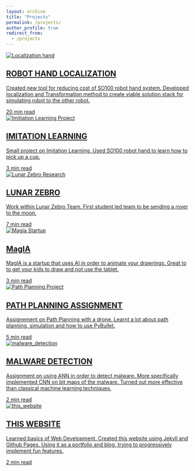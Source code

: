 ```yaml
---
layout: archive
title: "Projects"
permalink: /projects/
author_profile: true
redirect_from:
  - /projects
---
```


<div class="project-banner">
  <a href="/projects/localization_hand" class="project-link">
    <img src="/images/projects_posts/camera.png" alt="Localization hand" class="project-image">
    <div class="project-text">
      <h2>ROBOT HAND LOCALIZATION</h2>
      <p class="project-desc">
        Created new tool for reducing cost of SO100 robot hand system. Developed localization and Transformation method to create viable solution stack for simulating robot to the other robot.
      </p>
      <span class="reading-time">20 min read</span>
    </div>
  </a>
</div>


<div class="project-banner">
  <a href="/projects/Imitation_learning" class="project-link">
    <img src="/images/projects_posts/imitation.png" alt="Imitiation Learning Project" class="project-image">
    <div class="project-text">
      <h2>IMITATION LEARNING</h2>
      <p class="project-desc">
        Small project on Imitation Learning. Used SO100 robot hand to learn how to pick up a cup.
      </p>
      <span class="reading-time">3 min read</span>
    </div>
  </a>
</div>



<div class="project-banner">
  <a href="/projects/lunar_zebro" class="project-link">
    <img src="/images/projects_posts/explorer.png" alt="Lunar Zebro Research" class="project-image">
    <div class="project-text">
      <h2>LUNAR ZEBRO</h2>
      <p class="project-desc">
        Work within Lunar Zebro Team. First student led team to be sending a rover to the moon. 
      </p>
      <span class="reading-time">7 min read</span>
    </div>
  </a>
</div>

<div class="project-banner">
  <a href="/projects/MagIA" class="project-link">
    <img src="/images/projects_posts/drawing.png" alt="Magia Startup" class="project-image">
    <div class="project-text">
      <h2>MagIA</h2>
      <p class="project-desc">
        MagIA is a startup that uses AI in order to animate your drawrings. Great to to get your kids to draw and not use the tablet.
      </p>
      <span class="reading-time">3 min read</span>
    </div>
  </a>
</div>


<div class="project-banner">
  <a href="/projects/path_planning" class="project-link">
    <img src="/images/projects_posts/milestones.png" alt="Path Planning Project" class="project-image">
    <div class="project-text">
      <h2>PATH PLANNING ASSIGNMENT</h2>
        <p class="project-desc">
        Assignement on Path Planning with a drone. Learnt a lot about path planning, simulation and how to use PyBullet.
      </p>
      <span class="reading-time">5 min read</span>
    </div>
  </a>
</div>

<div class="project-banner">
  <a href="/projects/malware_detection" class="project-link">
    <img src="/images/projects_posts/virus.png" alt="malware_detection" class="project-image">
    <div class="project-text">
      <h2>MALWARE DETECTION</h2>
        <p class="project-desc">
        Assignment on using ANN in order to detect malware. More specifically implemented CNN on bit maps of the malware. Turned out more effective than classical machine learning techniques.
      </p>
      <span class="reading-time">2 min read</span>
    </div>
  </a>
</div>


<div class="project-banner">
  <a href="/projects/this_website" class="project-link">
    <img src="/images/projects_posts/website.png" alt="this_website" class="project-image">
    <div class="project-text">
      <h2>THIS WEBSITE</h2>
        <p class="project-desc">
        Learned basics of Web Development. Created this website using Jekyll and Github Pages. Using it as a portfolio and blog, trying to progressively implement fun features.
      </p>
      <span class="reading-time">2 min read</span>
    </div>
  </a>
</div>